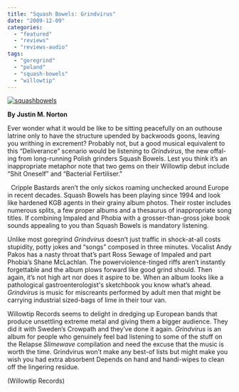 ```yaml
---
title: "Squash Bowels: Grindvirus"
date: "2009-12-09"
categories: 
  - "featured"
  - "reviews"
  - "reviews-audio"
tags: 
  - "goregrind"
  - "poland"
  - "squash-bowels"
  - "willowtip"
---
```


[![squashbowels](http://www.hellbound.ca/wp-content/uploads/2009/12/squashbowels.jpg "squashbowels")](http://www.hellbound.ca/wp-content/uploads/2009/12/squashbowels.jpg)

**By Justin M. Norton**

Ever wonder what it would be like to be sitting peacefully on an outhouse latrine only to have the structure upended by backwoods goons, leaving you writhing in excrement? Probably not, but a good musical equivalent to this “Deliverance” scenario would be listening to _Grindvirus_, the new offal-ing from long-running Polish grinders Squash Bowels. Lest you think it’s an inappropriate metaphor note that two gems on their Willowtip debut include “Shit Oneself” and “Bacterial Fertiliser."

  Cripple Bastards aren’t the only sickos roaming unchecked around Europe in recent decades. Squash Bowels has been playing since 1994 and look like hardened KGB agents in their grainy album photos. Their roster includes numerous splits, a few proper albums and a thesaurus of inappropriate song titles. If combining Impaled and Phobia with a grosser-than-gross joke book sounds appealing to you than Squash Bowels is mandatory listening.

Unlike most goregrind _Grindvirus_ doesn’t just traffic in shock-at-all costs stupidity, potty jokes and “songs” composed in three minutes. Vocalist Andy Pakos has a nasty throat that’s part Ross Sewage of Impaled and part Phobia’s Shane McLachlan. The powerviolence-tinged riffs aren’t instantly forgettable and the album plows forward like good grind should. Then again, it’s not high art nor does it aspire to be. When an album looks like a pathological gastroenterologist's sketchbook you know what’s ahead. _Grindvirus_ is music for miscreants performed by adult men that might be carrying industrial sized-bags of lime in their tour van.

Willowtip Records seems to delight in dredging up European bands that produce unsettling extreme metal and giving them a bigger audience. They did it with Sweden’s Crowpath and they’ve done it again. _Grindvirus_ is an album for people who genuinely feel bad listening to some of the stuff on the Relapse _Slimewave_ compilation and need the excuse that the music is worth the time. Grindvirus won’t make any best-of lists but might make you wish you had extra absorbent Depends on hand and handi-wipes to clean off the lingering residue. 

(Willowtip Records)
